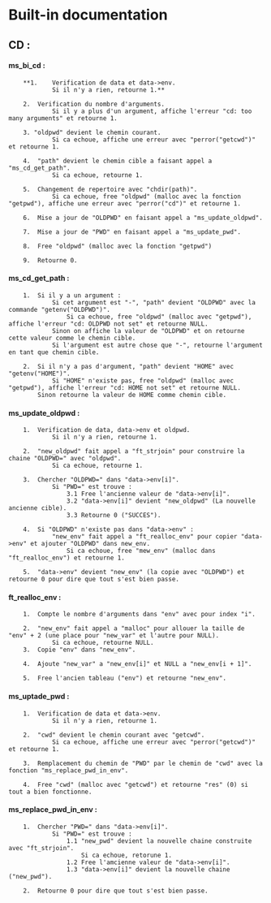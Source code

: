 # Built-in documentation

## CD :

#### ms_bi_cd :

		**1.	Verification de data et data->env.
				Si il n'y a rien, retourne 1.**
		
		2.	Verification du nombre d'arguments.
				Si il y a plus d'un argument, affiche l'erreur "cd: too many arguments" et retourne 1.

		3. "oldpwd" devient le chemin courant.
				Si ca echoue, affiche une erreur avec "perror("getcwd")" et retourne 1.
		
		4.	"path" devient le chemin cible a faisant appel a "ms_cd_get_path".
				Si ca echoue, retourne 1.

		5.	Changement de repertoire avec "chdir(path)".
				Si ca echoue, free "oldpwd" (malloc avec la fonction "getpwd"), affiche une erreur avec "perror("cd")" et retourne 1.
		
		6.	Mise a jour de "OLDPWD" en faisant appel a "ms_update_oldpwd".

		7.	Mise a jour de "PWD" en faisant appel a "ms_update_pwd".

		8.	Free "oldpwd" (malloc avec la fonction "getpwd")

		9.	Retourne 0.

#### ms_cd_get_path :

		1.	Si il y a un argument :
				Si cet argument est "-", "path" devient "OLDPWD" avec la commande "getenv("OLDPWD")".
					Si ca echoue, free "oldpwd" (malloc avec "getpwd"), affiche l'erreur "cd: OLDPWD not set" et retourne NULL.
				Sinon on affiche la valeur de "OLDPWD" et on retourne cette valeur comme le chemin cible.
				Si l'argument est autre chose que "-", retourne l'argument en tant que chemin cible.

		2.	Si il n'y a pas d'argument, "path" devient "HOME" avec "getenv("HOME")".
				Si "HOME" n'existe pas, free "oldpwd" (malloc avec "getpwd"), affiche l'erreur "cd: HOME not set" et retourne NULL.
			Sinon retourne la valeur de HOME comme chemin cible.

#### ms_update_oldpwd :

		1.	Verification de data, data->env et oldpwd.
				Si il n'y a rien, retourne 1.

		2.	"new_oldpwd" fait appel a "ft_strjoin" pour construire la chaine "OLDPWD=" avec "oldpwd".
				Si ca echoue, retourne 1.

		3.	Chercher "OLDPWD=" dans "data->env[i]".
				Si "PWD=" est trouve :
					3.1	Free l'ancienne valeur de "data->env[i]".
					3.2	"data->env[i]" devient "new_oldpwd" (La nouvelle ancienne cible).
					3.3	Retourne 0 ("SUCCES").

		4.	Si "OLDPWD" n'existe pas dans "data->env" :
				"new_env" fait appel a "ft_realloc_env" pour copier "data->env" et ajouter "OLDPWD" dans new_env.
					Si ca echoue, free "mew_env" (malloc dans "ft_realloc_env") et retourne 1.

		5.	"data->env" devient "new_env" (la copie avec "OLDPWD") et retourne 0 pour dire que tout s'est bien passe.

#### ft_realloc_env :

		1.	Compte le nombre d'arguments dans "env" avec pour index "i".

		2.	"new_env" fait appel a "malloc" pour allouer la taille de "env" + 2 (une place pour "new_var" et l'autre pour NULL).
				Si ca echoue, retourne NULL.
		3.	Copie "env" dans "new_env".

		4.	Ajoute "new_var" a "new_env[i]" et NULL a "new_env[i + 1]".

		5.	Free l'ancien tableau ("env") et retourne "new_env".

#### ms_uptade_pwd :

		1.	Verification de data et data->env.
				Si il n'y a rien, retourne 1.
		
		2.	"cwd" devient le chemin courant avec "getcwd".
				Si ca echoue, affiche une erreur avec "perror("getcwd")" et retourne 1.
		
		3.	Remplacement du chemin de "PWD" par le chemin de "cwd" avec la fonction "ms_replace_pwd_in_env".

		4.	Free "cwd" (malloc avec "getcwd") et retourne "res" (0) si tout a bien fonctionne.

#### ms_replace_pwd_in_env :

		1.	Chercher "PWD=" dans "data->env[i]".
				Si "PWD=" est trouve :
					1.1	"new_pwd" devient la nouvelle chaine construite avec "ft_strjoin".
						Si ca echoue, retorune 1.
					1.2	Free l'amcienne valeur de "data->env[i]".
					1.3	"data->env[i]" devient la nouvelle chaine ("new_pwd").

		2.	Retourne 0 pour dire que tout s'est bien passe.
